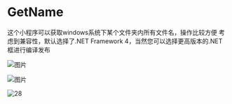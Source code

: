 # GetName
这个小程序可以获取windows系统下某个文件夹内所有文件名，操作比较方便
考虑到兼容性，默认选择了.NET Framework 4，当然您可以选择更高版本的.NET框进行编译发布

![图片](https://github.com/user-attachments/assets/d4abba16-ac16-47d6-b3e2-a5a2f5f66fdf)

![图片](https://github.com/user-attachments/assets/03b88eb3-011f-46b4-9e03-684f61a4b01c)

![28](https://github.com/user-attachments/assets/b772e09e-339b-4d9f-a98a-91d7b6caea04)
